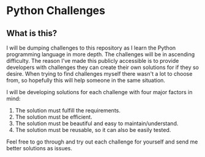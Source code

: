 # Python Challenges

## What is this?
I will be dumping challenges to this repository as I learn the Python programming language in more depth. The challenges will be in ascending difficulty. The reason I've made this publicly accessible is to provide developers with challenges they can create their own solutions for if they so desire. When trying to find challenges myself there wasn't a lot to choose from, so hopefully this will help someone in the same situation.


I will be developing solutions for each challenge with four major factors in mind:
1. The solution must fulfill the requirements.
2. The solution must be efficient.
3. The solution must be beautiful and easy to maintain/understand.
4. The solution must be reusable, so it can also be easily tested.


Feel free to go through and try out each challenge for yourself and send me better solutions as issues.
